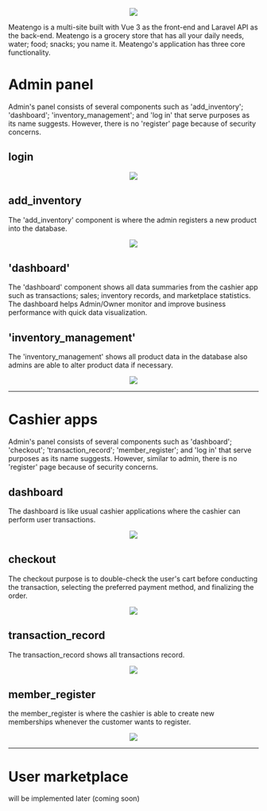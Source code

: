 
<p align="center">
  <img src="https://github.com/TNAlthea/meatengo/assets/99664611/44c0be2e-13ac-41cf-8d3a-f0fb3bd2ade4" />
</p>

Meatengo is a multi-site built with Vue 3 as the front-end and Laravel API as the back-end. Meatengo is a grocery store that has all your daily needs, water; food; snacks; you name it. Meatengo's application has three core functionality.

# Admin panel
Admin's panel consists of several components such as 'add_inventory'; 'dashboard'; 'inventory_management'; and 'log in' that serve purposes as its name suggests. However, there is no 'register' page because of security concerns.

## login
<p align="center">
  <img src="https://github.com/TNAlthea/meatengo/assets/99664611/76873c79-ade1-4b15-b364-1c782a38fb24" />
</p>

## add_inventory
The 'add_inventory' component is where the admin registers a new product into the database.
<p align="center">
  <img src="https://github.com/TNAlthea/meatengo/assets/99664611/e512e353-6c22-410d-856d-ef4c627fd6b8" />
</p>

## 'dashboard'
The 'dashboard' component shows all data summaries from the cashier app such as transactions; sales; inventory records, and marketplace statistics. The dashboard helps Admin/Owner monitor and improve business performance with quick data visualization.

## 'inventory_management'
The 'inventory_management' shows all product data in the database also admins are able to alter product data if necessary.

<p align="center">
  <img src="https://github.com/TNAlthea/meatengo/assets/99664611/5ef7ffd5-36d0-47c0-8942-16e7fd8555bc"
 />
</p>

---

# Cashier apps	
Admin's panel consists of several components such as 'dashboard'; 'checkout'; 'transaction_record'; 'member_register'; and 'log in' that serve purposes as its name suggests. However, similar to admin, there is no 'register' page because of security concerns. 

## dashboard
The dashboard is like usual cashier applications where the cashier can perform user transactions.
<p align="center">
  <img src="https://github.com/TNAlthea/meatengo/assets/99664611/078a83e4-1eaa-4890-a041-0e73ff0e0a49"/>
</p>

## checkout
The checkout purpose is to double-check the user's cart before conducting the transaction, selecting the preferred payment method, and finalizing the order.
<p align="center">
  <img src="https://github.com/TNAlthea/meatengo/assets/99664611/e0735dbc-4d28-439e-a551-6bcb31bc7120"/>
</p>

## transaction_record
The transaction_record shows all transactions record.
<p align="center">
  <img src="https://github.com/TNAlthea/meatengo/assets/99664611/f55be870-a1d2-484c-a12a-c57c33e94a78"/>
</p>

## member_register
the member_register is where the cashier is able to create new memberships whenever the customer wants to register.
<p align="center">
  <img src="https://github.com/TNAlthea/meatengo/assets/99664611/bcbe2a35-f538-479c-97bb-c8b61cb142db"/>
</p>

---

# User marketplace
will be implemented later (coming soon)
